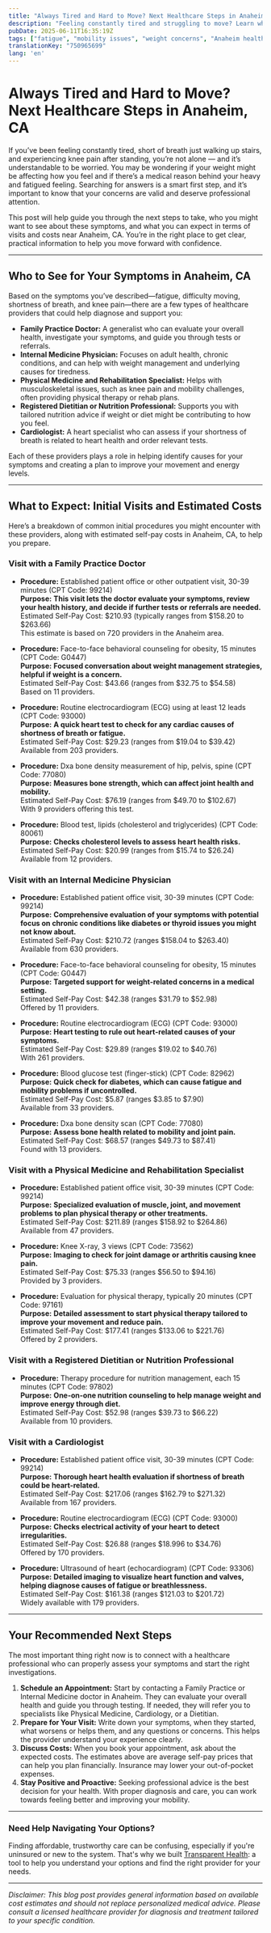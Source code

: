 ```yaml
---
title: "Always Tired and Hard to Move? Next Healthcare Steps in Anaheim, CA"
description: "Feeling constantly tired and struggling to move? Learn who to see and what costs to expect for care in Anaheim, CA."
pubDate: 2025-06-11T16:35:19Z
tags: ["fatigue", "mobility issues", "weight concerns", "Anaheim healthcare", "healthcare costs", "medical advice"]
translationKey: "750965699"
lang: 'en'
---
```


# Always Tired and Hard to Move? Next Healthcare Steps in Anaheim, CA

If you’ve been feeling constantly tired, short of breath just walking up stairs, and experiencing knee pain after standing, you’re not alone — and it’s understandable to be worried. You may be wondering if your weight might be affecting how you feel and if there’s a medical reason behind your heavy and fatigued feeling. Searching for answers is a smart first step, and it’s important to know that your concerns are valid and deserve professional attention.

This post will help guide you through the next steps to take, who you might want to see about these symptoms, and what you can expect in terms of visits and costs near Anaheim, CA. You’re in the right place to get clear, practical information to help you move forward with confidence.

---

## Who to See for Your Symptoms in Anaheim, CA

Based on the symptoms you’ve described—fatigue, difficulty moving, shortness of breath, and knee pain—there are a few types of healthcare providers that could help diagnose and support you:

- **Family Practice Doctor:** A generalist who can evaluate your overall health, investigate your symptoms, and guide you through tests or referrals.
- **Internal Medicine Physician:** Focuses on adult health, chronic conditions, and can help with weight management and underlying causes for tiredness.
- **Physical Medicine and Rehabilitation Specialist:** Helps with musculoskeletal issues, such as knee pain and mobility challenges, often providing physical therapy or rehab plans.
- **Registered Dietitian or Nutrition Professional:** Supports you with tailored nutrition advice if weight or diet might be contributing to how you feel.
- **Cardiologist:** A heart specialist who can assess if your shortness of breath is related to heart health and order relevant tests.

Each of these providers plays a role in helping identify causes for your symptoms and creating a plan to improve your movement and energy levels.

---

## What to Expect: Initial Visits and Estimated Costs

Here’s a breakdown of common initial procedures you might encounter with these providers, along with estimated self-pay costs in Anaheim, CA, to help you prepare.

### Visit with a Family Practice Doctor

- **Procedure:** Established patient office or other outpatient visit, 30-39 minutes (CPT Code: 99214)  
  **Purpose:** **This visit lets the doctor evaluate your symptoms, review your health history, and decide if further tests or referrals are needed.**  
  Estimated Self-Pay Cost: $210.93 (typically ranges from $158.20 to $263.66)  
  This estimate is based on 720 providers in the Anaheim area.

- **Procedure:** Face-to-face behavioral counseling for obesity, 15 minutes (CPT Code: G0447)  
  **Purpose:** **Focused conversation about weight management strategies, helpful if weight is a concern.**  
  Estimated Self-Pay Cost: $43.66 (ranges from $32.75 to $54.58)  
  Based on 11 providers.

- **Procedure:** Routine electrocardiogram (ECG) using at least 12 leads (CPT Code: 93000)  
  **Purpose:** **A quick heart test to check for any cardiac causes of shortness of breath or fatigue.**  
  Estimated Self-Pay Cost: $29.23 (ranges from $19.04 to $39.42)  
  Available from 203 providers.

- **Procedure:** Dxa bone density measurement of hip, pelvis, spine (CPT Code: 77080)  
  **Purpose:** **Measures bone strength, which can affect joint health and mobility.**  
  Estimated Self-Pay Cost: $76.19 (ranges from $49.70 to $102.67)  
  With 9 providers offering this test.

- **Procedure:** Blood test, lipids (cholesterol and triglycerides) (CPT Code: 80061)  
  **Purpose:** **Checks cholesterol levels to assess heart health risks.**  
  Estimated Self-Pay Cost: $20.99 (ranges from $15.74 to $26.24)  
  Available from 12 providers.

### Visit with an Internal Medicine Physician

- **Procedure:** Established patient office visit, 30-39 minutes (CPT Code: 99214)  
  **Purpose:** **Comprehensive evaluation of your symptoms with potential focus on chronic conditions like diabetes or thyroid issues you might not know about.**  
  Estimated Self-Pay Cost: $210.72 (ranges $158.04 to $263.40)  
  Available from 630 providers.

- **Procedure:** Face-to-face behavioral counseling for obesity, 15 minutes (CPT Code: G0447)  
  **Purpose:** **Targeted support for weight-related concerns in a medical setting.**  
  Estimated Self-Pay Cost: $42.38 (ranges $31.79 to $52.98)  
  Offered by 11 providers.

- **Procedure:** Routine electrocardiogram (ECG) (CPT Code: 93000)  
  **Purpose:** **Heart testing to rule out heart-related causes of your symptoms.**  
  Estimated Self-Pay Cost: $29.89 (ranges $19.02 to $40.76)  
  With 261 providers.

- **Procedure:** Blood glucose test (finger-stick) (CPT Code: 82962)  
  **Purpose:** **Quick check for diabetes, which can cause fatigue and mobility problems if uncontrolled.**  
  Estimated Self-Pay Cost: $5.87 (ranges $3.85 to $7.90)  
  Available from 33 providers.

- **Procedure:** Dxa bone density scan (CPT Code: 77080)  
  **Purpose:** **Assess bone health related to mobility and joint pain.**  
  Estimated Self-Pay Cost: $68.57 (ranges $49.73 to $87.41)  
  Found with 13 providers.

### Visit with a Physical Medicine and Rehabilitation Specialist

- **Procedure:** Established patient office visit, 30-39 minutes (CPT Code: 99214)  
  **Purpose:** **Specialized evaluation of muscle, joint, and movement problems to plan physical therapy or other treatments.**  
  Estimated Self-Pay Cost: $211.89 (ranges $158.92 to $264.86)  
  Available from 47 providers.

- **Procedure:** Knee X-ray, 3 views (CPT Code: 73562)  
  **Purpose:** **Imaging to check for joint damage or arthritis causing knee pain.**  
  Estimated Self-Pay Cost: $75.33 (ranges $56.50 to $94.16)  
  Provided by 3 providers.

- **Procedure:** Evaluation for physical therapy, typically 20 minutes (CPT Code: 97161)  
  **Purpose:** **Detailed assessment to start physical therapy tailored to improve your movement and reduce pain.**  
  Estimated Self-Pay Cost: $177.41 (ranges $133.06 to $221.76)  
  Offered by 2 providers.

### Visit with a Registered Dietitian or Nutrition Professional

- **Procedure:** Therapy procedure for nutrition management, each 15 minutes (CPT Code: 97802)  
  **Purpose:** **One-on-one nutrition counseling to help manage weight and improve energy through diet.**  
  Estimated Self-Pay Cost: $52.98 (ranges $39.73 to $66.22)  
  Available from 10 providers.

### Visit with a Cardiologist

- **Procedure:** Established patient office visit, 30-39 minutes (CPT Code: 99214)  
  **Purpose:** **Thorough heart health evaluation if shortness of breath could be heart-related.**  
  Estimated Self-Pay Cost: $217.06 (ranges $162.79 to $271.32)  
  Available from 167 providers.

- **Procedure:** Routine electrocardiogram (ECG) (CPT Code: 93000)  
  **Purpose:** **Checks electrical activity of your heart to detect irregularities.**  
  Estimated Self-Pay Cost: $26.88 (ranges $18.996 to $34.76)  
  Offered by 170 providers.

- **Procedure:** Ultrasound of heart (echocardiogram) (CPT Code: 93306)  
  **Purpose:** **Detailed imaging to visualize heart function and valves, helping diagnose causes of fatigue or breathlessness.**  
  Estimated Self-Pay Cost: $161.38 (ranges $121.03 to $201.72)  
  Widely available with 179 providers.

---

## Your Recommended Next Steps

The most important thing right now is to connect with a healthcare professional who can properly assess your symptoms and start the right investigations.

1. **Schedule an Appointment:** Start by contacting a Family Practice or Internal Medicine doctor in Anaheim. They can evaluate your overall health and guide you through testing. If needed, they will refer you to specialists like Physical Medicine, Cardiology, or a Dietitian.  
2. **Prepare for Your Visit:** Write down your symptoms, when they started, what worsens or helps them, and any questions or concerns. This helps the provider understand your experience clearly.  
3. **Discuss Costs:** When you book your appointment, ask about the expected costs. The estimates above are average self-pay prices that can help you plan financially. Insurance may lower your out-of-pocket expenses.  
4. **Stay Positive and Proactive:** Seeking professional advice is the best decision for your health. With proper diagnosis and care, you can work towards feeling better and improving your mobility.

---

### Need Help Navigating Your Options?

Finding affordable, trustworthy care can be confusing, especially if you're uninsured or new to the system. That's why we built [Transparent Health](https://transparenthealth.ai): a tool to help you understand your options and find the right provider for your needs.

---

*Disclaimer: This blog post provides general information based on available cost estimates and should not replace personalized medical advice. Please consult a licensed healthcare provider for diagnosis and treatment tailored to your specific condition.*